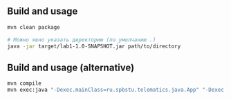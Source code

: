 ## Build and usage

```sh
mvn clean package

# Можно явно указать директорию (по умолчанию .)
java -jar target/lab1-1.0-SNAPSHOT.jar path/to/directory
```

## Build and usage (alternative)

```sh
mvn compile
mvn exec:java "-Dexec.mainClass=ru.spbstu.telematics.java.App" "-Dexec.args=path/to/directory"
```

